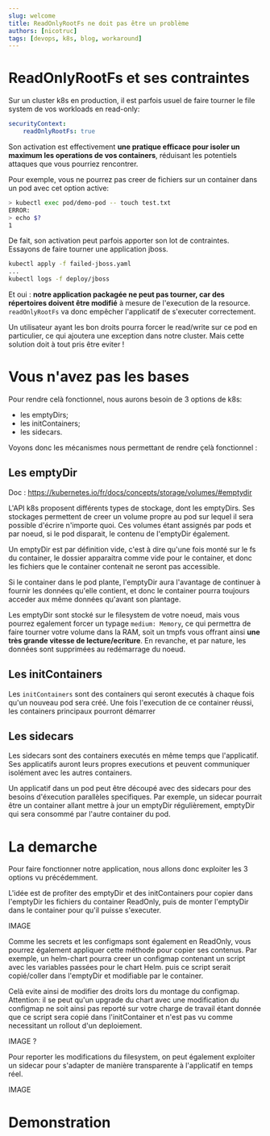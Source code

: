 ```yaml
---
slug: welcome
title: ReadOnlyRootFs ne doit pas être un problème
authors: [nicotruc]
tags: [devops, k8s, blog, workaround]
---
```


# ReadOnlyRootFs et ses contraintes
Sur un cluster k8s en production, il est parfois usuel de faire tourner le file system de vos workloads en read-only:

```yaml
securityContext:
    readOnlyRootFs: true
```

Son activation est effectivement **une pratique efficace pour isoler un maximum les operations de vos containers**, réduisant les potentiels attaques que vous pourriez rencontrer.

Pour exemple, vous ne pourrez pas creer de fichiers sur un container dans un pod avec cet option active:

```bash
> kubectl exec pod/demo-pod -- touch test.txt
ERROR:
> echo $?
1
```

De fait, son activation peut parfois apporter son lot de contraintes. Essayons de faire tourner une application jboss.

```bash
kubectl apply -f failed-jboss.yaml
...
kubectl logs -f deploy/jboss


```

Et oui : **notre application packagée ne peut pas tourner, car des répertoires doivent être modifié** à mesure de l'execution de la resource. `readOnlyRootFs` va donc empêcher l'applicatif de s'executer correctement.

Un utilisateur ayant les bon droits pourra forcer le read/write sur ce pod en particulier, ce qui ajoutera une exception dans notre cluster. Mais cette solution doit à tout pris être eviter !

# Vous n'avez pas les bases

Pour rendre celà fonctionnel, nous aurons besoin de 3 options de k8s:
- les emptyDirs;
- les initContainers;
- les sidecars.

Voyons donc les mécanismes nous permettant de rendre çelà fonctionnel :

## Les emptyDir

Doc : https://kubernetes.io/fr/docs/concepts/storage/volumes/#emptydir

L'API k8s proposent différents types de stockage, dont les emptyDirs. Ses stockages permettent de creer un volume propre au pod sur lequel il sera possible d'écrire n'importe quoi. Ces volumes étant assignés par pods et par noeud, si le pod disparait, le contenu de l'emptyDir également.

Un emptyDir est par définition vide, c'est à dire qu'une fois monté sur le fs du container, le dossier apparaitra comme vide pour le container, et donc les fichiers que le container contenait ne seront pas accessible.

Si le container dans le pod plante, l'emptyDir aura l'avantage de continuer à fournir les données qu'elle contient, et donc le container pourra toujours acceder aux même données qu'avant son plantage.

Les emptyDir sont stocké sur le filesystem de votre noeud, mais vous pourrez egalement forcer un typage `medium: Memory`, ce qui permettra de faire tourner votre volume dans la RAM, soit un tmpfs vous offrant ainsi **une très grande vitesse de lecture/ecriture**. En revanche, et par nature, les données sont supprimées au redémarrage du noeud. 

## Les initContainers

Les `initContainers` sont des containers qui seront executés à chaque fois qu'un nouveau pod sera créé. Une fois l'execution de ce container réussi, les containers principaux pourront démarrer

## Les sidecars

Les sidecars sont des containers executés en même temps que l'applicatif. Ses applicatifs auront leurs propres executions et peuvent communiquer isolément avec les autres containers.

Un applicatif dans un pod peut être découpé avec des sidecars pour des besoins d'éxecution parallèles specifiques. Par exemple, un sidecar pourrait être un container allant mettre à jour un emptyDir régulièrement, emptyDir qui sera consommé par l'autre container du pod.

# La demarche

Pour faire fonctionner notre application, nous allons donc exploiter les 3 options vu précédemment.

L'idée est de profiter des emptyDir et des initContainers pour copier dans l'emptyDir les fichiers du container ReadOnly, puis de monter l'emptyDir dans le container pour qu'il puisse s'executer.

IMAGE

Comme les secrets et les configmaps sont également en ReadOnly, vous pourrez également appliquer cette méthode pour copier ses contenus. 
Par exemple, un helm-chart pourra creer un configmap contenant un script avec les variables passées pour le chart Helm. puis ce script serait copié/coller dans l'emptyDir et modifiable par le container. 

Celà evite ainsi de modifier des droits lors du montage du configmap. Attention: il se peut qu'un upgrade du chart avec une modification du configmap ne soit ainsi pas reporté sur votre charge de travail étant donnée que ce script sera copié dans l'initContainer et n'est pas vu comme necessitant un rollout d'un deploiement. 

IMAGE ?

Pour reporter les modifications du filesystem, on peut également exploiter un sidecar pour s'adapter de manière transparente à l'applicatif en temps réel.

IMAGE

# Demonstration